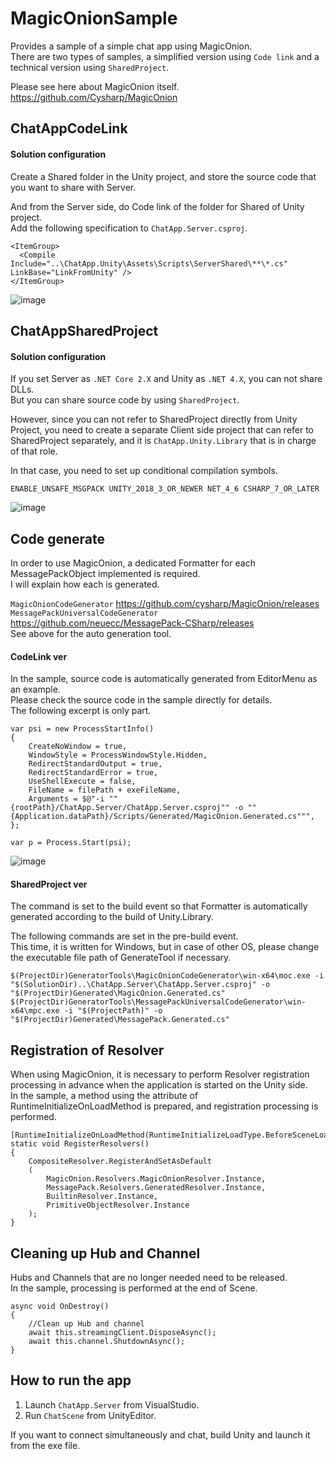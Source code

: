 # MagicOnionSample
Provides a sample of a simple chat app using MagicOnion.  
There are two types of samples, a simplified version using `Code link` and a technical version using `SharedProject`.  

Please see here about MagicOnion itself.  
https://github.com/Cysharp/MagicOnion


## ChatAppCodeLink

#### Solution configuration
Create a Shared folder in the Unity project, and store the source code that you want to share with Server.  

And from the Server side, do Code link of the folder for Shared of Unity project.  
Add the following specification to `ChatApp.Server.csproj`.  
```
<ItemGroup>
  <Compile Include="..\ChatApp.Unity\Assets\Scripts\ServerShared\**\*.cs" LinkBase="LinkFromUnity" />
</ItemGroup>
```
![image](https://user-images.githubusercontent.com/38392460/55617417-fd88ef00-57ce-11e9-96c8-d1796ce614db.PNG)


## ChatAppSharedProject

#### Solution configuration
If you set Server as `.NET Core 2.X` and Unity as `.NET 4.X`, you can not share DLLs.  
But you can share source code by using `SharedProject`.  

However, since you can not refer to SharedProject directly from Unity Project, you need to create a separate Client side project that can refer to SharedProject separately, and it is `ChatApp.Unity.Library` that is in charge of that role.  

In that case, you need to set up conditional compilation symbols.  
```
ENABLE_UNSAFE_MSGPACK UNITY_2018_3_OR_NEWER NET_4_6 CSHARP_7_OR_LATER
```

![image](https://user-images.githubusercontent.com/38392460/55394849-40528900-557b-11e9-824e-5449a8425d8a.PNG)
  



## Code generate
In order to use MagicOnion, a dedicated Formatter for each MessagePackObject implemented is required.  
I will explain how each is generated.  

`MagicOnionCodeGenerator` https://github.com/cysharp/MagicOnion/releases  
`MessagePackUniversalCodeGenerator` https://github.com/neuecc/MessagePack-CSharp/releases  
See above for the auto generation tool.  

#### CodeLink ver
In the sample, source code is automatically generated from EditorMenu as an example.  
Please check the source code in the sample directly for details.  
The following excerpt is only part.  
```
var psi = new ProcessStartInfo()
{
    CreateNoWindow = true,
    WindowStyle = ProcessWindowStyle.Hidden,
    RedirectStandardOutput = true,
    RedirectStandardError = true,
    UseShellExecute = false,
    FileName = filePath + exeFileName,
    Arguments = $@"-i ""{rootPath}/ChatApp.Server/ChatApp.Server.csproj"" -o ""{Application.dataPath}/Scripts/Generated/MagicOnion.Generated.cs""",
};

var p = Process.Start(psi);
```
![image](https://user-images.githubusercontent.com/38392460/55618800-5908ac00-57d2-11e9-9238-10dc13a1dbfe.png)

#### SharedProject ver
The command is set to the build event so that Formatter is automatically generated according to the build of Unity.Library.

The following commands are set in the pre-build event.  
This time, it is written for Windows, but in case of other OS, please change the executable file path of GenerateTool if necessary.  
```
$(ProjectDir)GeneratorTools\MagicOnionCodeGenerator\win-x64\moc.exe -i "$(SolutionDir)..\ChatApp.Server\ChatApp.Server.csproj" -o "$(ProjectDir)Generated\MagicOnion.Generated.cs"
$(ProjectDir)GeneratorTools\MessagePackUniversalCodeGenerator\win-x64\mpc.exe -i "$(ProjectPath)" -o "$(ProjectDir)Generated\MessagePack.Generated.cs"
```

## Registration of Resolver
When using MagicOnion, it is necessary to perform Resolver registration processing in advance when the application is started on the Unity side.  
In the sample, a method using the attribute of RuntimeInitializeOnLoadMethod is prepared, and registration processing is performed.  
```
[RuntimeInitializeOnLoadMethod(RuntimeInitializeLoadType.BeforeSceneLoad)]
static void RegisterResolvers()
{
    CompositeResolver.RegisterAndSetAsDefault
    (
        MagicOnion.Resolvers.MagicOnionResolver.Instance,
        MessagePack.Resolvers.GeneratedResolver.Instance,
        BuiltinResolver.Instance,
        PrimitiveObjectResolver.Instance
    );
}
```

## Cleaning up Hub and Channel
Hubs and Channels that are no longer needed need to be released.  
In the sample, processing is performed at the end of Scene.  
```
async void OnDestroy()
{
    //Clean up Hub and channel
    await this.streamingClient.DisposeAsync();
    await this.channel.ShutdownAsync();
}
```

## How to run the app
1. Launch `ChatApp.Server` from VisualStudio.  
2. Run `ChatScene` from UnityEditor.  

If you want to connect simultaneously and chat, build Unity and launch it from the exe file.
